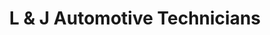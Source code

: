 ---
title: "L & J Automotive Technicians"
url: /laverton/l-and-j-automotive-technicians/
shop: car repair
---
